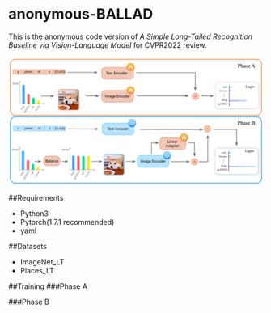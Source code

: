 # anonymous-BALLAD
This is the anonymous code version of *A Simple Long-Tailed Recognition Baseline via Vision-Language Model* for CVPR2022 review.

![image](https://github.com/abc1231111/anonymous-BALLAD/blob/main/figure.PNG)

##Requirements
* Python3
* Pytorch(1.7.1 recommended)
* yaml

##Datasets
* ImageNet_LT
* Places_LT

##Training
###Phase A

###Phase B
